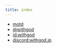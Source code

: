 ```yaml
---
title: index
---
```


* [motd](./motd.html)
* [@withgod](https://twitter.com/withgod)
* [id:withgod](https://withgod.hatenablog.com/)
* [discord:withgod.jp](https://discord.gg/RXEFdeSx7u)


